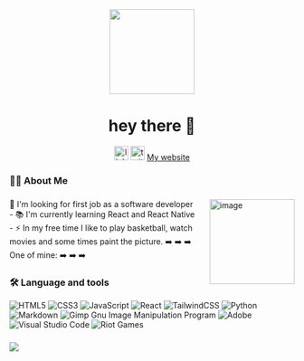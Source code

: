 <div align="center">
  <img height="150" src="https://camo.githubusercontent.com/62da68eb62b1e5f175f7d1f0191dd89a653d7908feb22d37d4a0ab07365d6791/68747470733a2f2f6d656469612e67697068792e636f6d2f6d656469612f4d3967624264396e6244724f5475314d71782f67697068792e676966"  />
</div>
<h1 align="center">hey there 👋</h1>

<div align="center">
  <a href="https://www.linkedin.com/in/%C5%82ukasz-adamczyk-aa6374199"> <img src="https://img.shields.io/static/v1?message=LinkedIn&logo=linkedin&label=&color=0077B5&logoColor=white&labelColor=&style=for-the-badge" height="25" alt="linkedin logo"  /></a>
  <a href="https://www.linkedin.com/in/%C5%82ukasz-adamczyk-aa6374199"><img src="https://img.shields.io/static/v1?message=Twitter&logo=twitter&label=&color=1DA1F2&logoColor=white&labelColor=&style=for-the-badge" height="25" alt="twitter logo"  /></a>
  <a href="https://www.linkedin.com/in/%C5%82ukasz-adamczyk-aa6374199](https://nox29a.pythonanywhere.com">My website</a>
</div>




###

<h3 align="left">👩‍💻  About Me</h3>

###

<img align="right" height="150" src="[https://scontent-waw1-1.cdninstagram.com/v/t51.2885-15/269681456_663805504609630_5683022376518434008_n.jpg?stp=dst-jpg_e35&_nc_ht=scontent-waw1-1.cdninstagram.com&_nc_cat=110&_nc_ohc=5EDlP_HBBnkAX-3LIJY&edm=ACWDqb8BAAAA&ccb=7-5&ig_cache_key=MjczMzg3NDEzMDA5ODA4NTg1Mg%3D%3D.2-ccb7-5&oh=00_AfCLrFhqYopTH-W5h0cDaquRD9LMCRxHFWtZf_ovFLZ9Tg&oe=6424D8C1&_nc_sid=1527a3](https://raw.githubusercontent.com/nox29a/mypaintingsshop/main/client/src/img/promo_img1.png)" alt="image"  />

###

</div>
<p align="left">🔭 I'm looking for first job as a software developer <br>- 📚 I'm currently learning React and React Native<br>- ⚡ In my free time I like to play basketball, watch movies and some times paint the picture. ➡️ ➡️ ➡️  One of mine: ➡️ ➡️ ➡️ </p>

###

<h3 align="left">🛠 Language and tools</h3>

![HTML5](https://img.shields.io/badge/html5-%23E34F26.svg?style=for-the-badge&logo=html5&logoColor=white)
![CSS3](https://img.shields.io/badge/css3-%231572B6.svg?style=for-the-badge&logo=css3&logoColor=white)
![JavaScript](https://img.shields.io/badge/javascript-%23323330.svg?style=for-the-badge&logo=javascript&logoColor=%23F7DF1E)
![React](https://img.shields.io/badge/react-%2320232a.svg?style=for-the-badge&logo=react&logoColor=%2361DAFB)
![TailwindCSS](https://img.shields.io/badge/tailwindcss-%2338B2AC.svg?style=for-the-badge&logo=tailwind-css&logoColor=white)
![Python](https://img.shields.io/badge/python-3670A0?style=for-the-badge&logo=python&logoColor=ffdd54)
![Markdown](https://img.shields.io/badge/markdown-%23000000.svg?style=for-the-badge&logo=markdown&logoColor=white)
![Gimp Gnu Image Manipulation Program](https://img.shields.io/badge/Gimp-657D8B?style=for-the-badge&logo=gimp&logoColor=FFFFFF)
![Adobe](https://img.shields.io/badge/adobe-%23FF0000.svg?style=for-the-badge&logo=adobe&logoColor=white)
![Visual Studio Code](https://img.shields.io/badge/Visual%20Studio%20Code-0078d7.svg?style=for-the-badge&logo=visual-studio-code&logoColor=white)
![Riot Games](https://img.shields.io/badge/riotgames-D32936.svg?style=for-the-badge&logo=riotgames&logoColor=white)

###

![](https://komarev.com/ghpvc/?username=nox29a)










